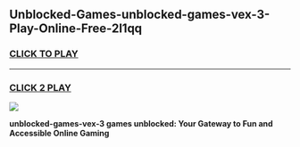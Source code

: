 
## Unblocked-Games-unblocked-games-vex-3-Play-Online-Free-2l1qq
<h3>
<a href="https://premium76.site?title=unblocked-games-vex-3&ref=26A">CLICK TO PLAY</a></h3>
<hr>

<h3>
<a href="https://premium76.site?title=unblocked-games-vex-3&ref=26A">CLICK 2 PLAY</a>
  
</h3>

<a href="https://premium76.site?title=unblocked-games-vex-3&ref=26A"><img src="https://clearcache.store/games.png"></a>


**unblocked-games-vex-3 games unblocked: Your Gateway to Fun and Accessible Online Gaming**
